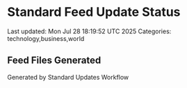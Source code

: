 # Standard Feed Update Status
Last updated: Mon Jul 28 18:19:52 UTC 2025
Categories: technology,business,world

## Feed Files Generated

Generated by Standard Updates Workflow
